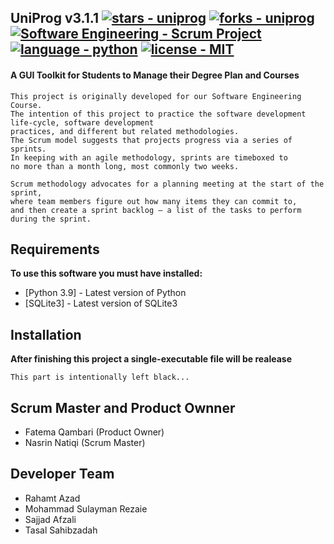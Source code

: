 ## UniProg v3.1.1 [![stars - uniprog](https://img.shields.io/github/stars/rhmtazad/uniprog?style=social)](https://github.com/rhmtazad/uniprog) [![forks - uniprog](https://img.shields.io/github/forks/rhmtazad/uniprog?style=social)](https://github.com/rhmtazad/uniprog) [![Software Engineering - Scrum Project](https://img.shields.io/badge/Software_Engineering-Scrum_Project-important)](https://github.com/rhmtazad/UniProg/) [![language - python](https://img.shields.io/badge/language-python-81c253?color=mediumseagreen&logo=python&logoColor=white)](https://www.python.org/) [![license - MIT](https://img.shields.io/badge/license-MIT-beige)](https://opensource.org/licenses/MIT)

#### A GUI Toolkit for Students to Manage their Degree Plan and Courses

```
This project is originally developed for our Software Engineering Course.
The intention of this project to practice the software development life-cycle, software development 
practices, and different but related methodologies. 
The Scrum model suggests that projects progress via a series of sprints.  
In keeping with an agile methodology, sprints are timeboxed to 
no more than a month long, most commonly two weeks.

Scrum methodology advocates for a planning meeting at the start of the sprint,
where team members figure out how many items they can commit to, 
and then create a sprint backlog – a list of the tasks to perform during the sprint.  
```

## Requirements

**To use this software you must have installed:**
- [Python 3.9] - Latest version of Python
- [SQLite3] - Latest version of SQLite3

## Installation

**After finishing this project a single-executable file will be realease**

```
This part is intentionally left black...
```

## Scrum Master and Product Ownner

- Fatema Qambari (Product Owner)
- Nasrin Natiqi  (Scrum Master)

## Developer Team

- Rahamt Azad
- Mohammad Sulayman Rezaie
- Sajjad Afzali
- Tasal Sahibzadah
